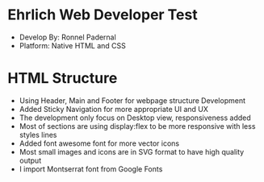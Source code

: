 # Ehrlich Web Developer Test
- Develop By: Ronnel Padernal
- Platform: Native HTML and CSS

# HTML Structure
- Using Header, Main and Footer for webpage structure Development
- Added Sticky Navigation for more appropriate UI and UX
- The development only focus on Desktop view, responsiveness added
- Most of sections are using display:flex to be more responsive with less styles lines
- Added font awesome font for more vector icons
- Most small images and icons are in SVG format to have high quality output
- I import Montserrat font from Google Fonts
